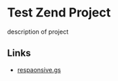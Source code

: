 <h1>Test Zend Project</h1>

<p>description of project</p>

<h2>Links</h2>
<ul>
  <li><a href="http://respaonsive.gs" title="">respaonsive.gs</a></ls>
</ul>